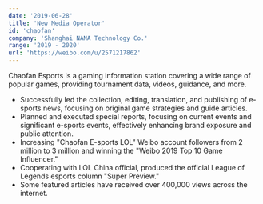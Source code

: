 ```yaml
---
date: '2019-06-28'
title: 'New Media Operator'
id: 'chaofan'
company: 'Shanghai NANA Technology Co.'
range: '2019 - 2020'
url: 'https://weibo.com/u/2571217862'
---
```


Chaofan Esports is a gaming information station covering a wide range of popular games, providing tournament data, videos, guidance, and more.

- Successfully led the collection, editing, translation, and publishing of e-sports news, focusing on original game strategies and guide articles.
- Planned and executed special reports, focusing on current events and significant e-sports events, effectively enhancing brand exposure and public attention.
- Increasing "Chaofan E-sports LOL" Weibo account followers from 2 million to 3 million and winning the "Weibo 2019 Top 10 Game Influencer."
- Cooperating with LOL China official, produced the official League of Legends esports column "Super Preview."
- Some featured articles have received over 400,000 views across the internet.
